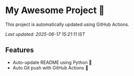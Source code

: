 # My Awesome Project 🚀

This project is automatically updated using GitHub Actions.

_Last updated: 2025-06-17 15:21:11 IST_

## Features
- Auto-update README using Python 🐍
- Auto Git push with GitHub Actions 🤖
